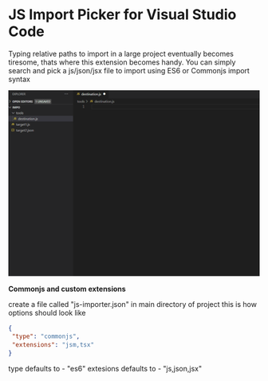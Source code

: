 # JS Import Picker for Visual Studio Code

Typing relative paths to import in a large project eventually becomes tiresome, thats where this extension becomes handy. 
You can simply search and pick a js/json/jsx file to import using ES6 or Commonjs import syntax

![demo](images/g.gif)

**Commonjs and custom extensions**

create a file called "js-importer.json" in main directory of project
this is how options should look like
```json
{
 "type": "commonjs", 
 "extensions": "jsm,tsx" 
}
```
type defaults to - "es6"
extesions defaults to - "js,json,jsx"